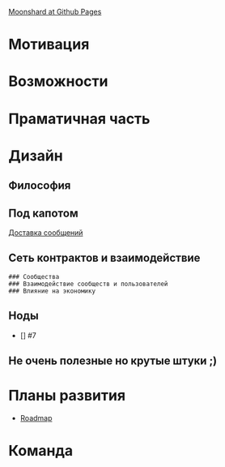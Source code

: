 
[Moonshard at Github Pages ](https://moonshrd.github.io/MoonSHRD.github.io/)


# Мотивация

# Возможности

# Праматичная часть

# Дизайн
## Философия 



## Под капотом
[Доставка сообщений](/messages_delivery.md)

## Сеть контрактов и взаимодействие
	### Сообщества
    ### Взаимодействие сообществ и пользователей
    ### Влияние на экономику
    
## Ноды
- [] #7

## Не очень полезные но крутые штуки ;)


# Планы развития 
- [Roadmap](/roadmap.md)




# Команда



